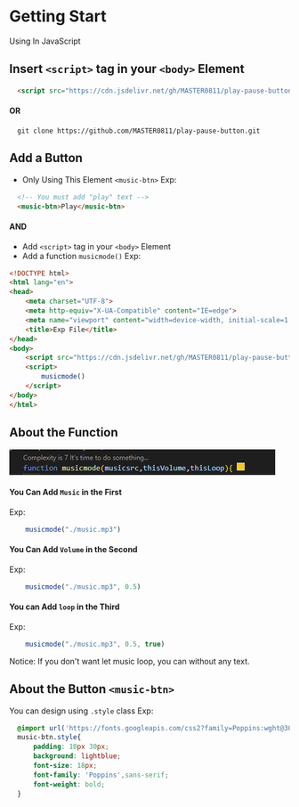 # Getting Start
<p>Using In JavaScript</p>

## Insert `<script>` tag in your `<body>` Element
```html
  <script src="https://cdn.jsdelivr.net/gh/MASTER0811/play-pause-button/main.js">
```
#### OR
```git
  git clone https://github.com/MASTER0811/play-pause-button.git
```

<!-- ## Add New `<script>` Tag
<!-- #### and add a function `musicmode()`
Exp:
```html

``` --> 
## Add a Button
- Only Using This Element `<music-btn>`
Exp:
```html
  <!-- You must add "play" text -->
  <music-btn>Play</music-btn>
```
#### AND
- Add `<script>` tag in your `<body>` Element
- Add a function `musicmode()`
Exp:
```html
<!DOCTYPE html>
<html lang="en">
<head>
    <meta charset="UTF-8">
    <meta http-equiv="X-UA-Compatible" content="IE=edge">
    <meta name="viewport" content="width=device-width, initial-scale=1.0">
    <title>Exp File</title>
</head>
<body>
    <script src="https://cdn.jsdelivr.net/gh/MASTER0811/play-pause-button/main.js"></script>
    <script>
        musicmode()
    </script>
</body>
</html>
```

## About the Function
![](./function.png)
#### You Can Add `Music` in the First
Exp:
```javascript
    musicmode("./music.mp3")
```
#### You Can Add `Volume` in the Second
Exp:
```javascript
    musicmode("./music.mp3", 0.5)
```
#### You can Add `loop` in the Third
Exp:
```javascript
    musicmode("./music.mp3", 0.5, true)
```
Notice: If you don't want let music loop, you can without any text.

## About the Button `<music-btn>`
You can design using `.style` class
Exp:
```css
  @import url('https://fonts.googleapis.com/css2?family=Poppins:wght@300&display=swap');
  music-btn.style{
      padding: 10px 30px;
      background: lightblue;
      font-size: 18px;
      font-family: 'Poppins',sans-serif;
      font-weight: bold;
  }
```
